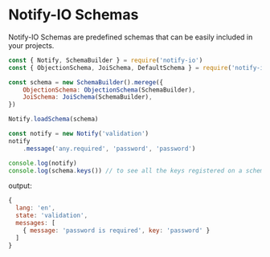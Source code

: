 # Notify-IO Schemas
Notify-IO Schemas are predefined schemas that can be easily included in your projects.

```js
const { Notify, SchemaBuilder } = require('notify-io')
const { ObjectionSchema, JoiSchema, DefaultSchema } = require('notify-io-schemas')

const schema = new SchemaBuilder().merege({
    ObjectionSchema: ObjectionSchema(SchemaBuilder),
    JoiSchema: JoiSchema(SchemaBuilder),
})

Notify.loadSchema(schema)

const notify = new Notify('validation')
notify
    .message('any.required', 'password', 'password')

console.log(notify)
console.log(schema.keys()) // to see all the keys registered on a schema
```
output:

```js
{
  lang: 'en',
  state: 'validation',
  messages: [
    { message: 'password is required', key: 'password' }
  ]
}

```